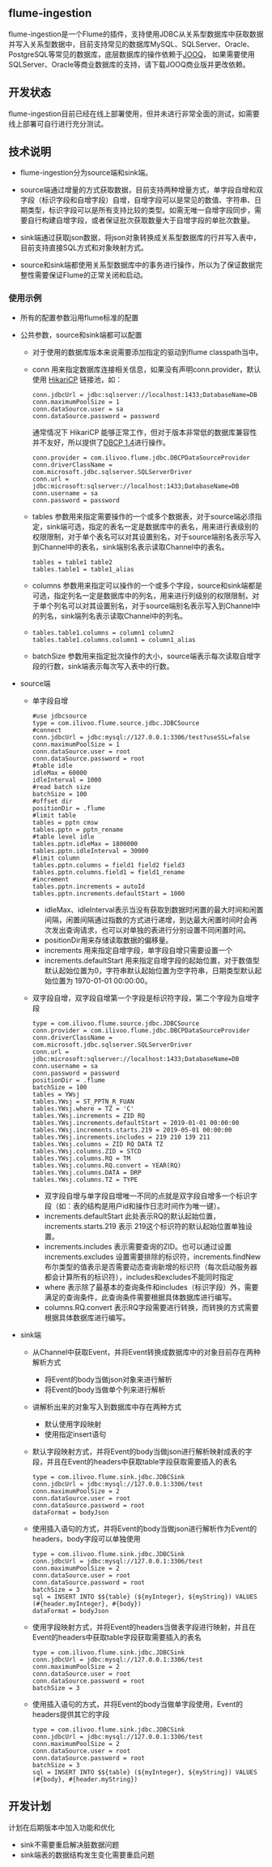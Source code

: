 ## flume-ingestion

flume-ingestion是一个Flume的插件，支持使用JDBC从关系型数据库中获取数据并写入关系型数据中，目前支持常见的数据库MySQL、SQLServer、Oracle、PostgreSQL等常见的数据库，底层数据库的操作依赖于[JOOQ](https://www.jooq.org/)， 如果需要使用SQLServer、Oracle等商业数据库的支持，请下载JOOQ商业版并更改依赖。

## 开发状态

flume-ingestion目前已经在线上部署使用，但并未进行非常全面的测试，如需要线上部署可自行进行充分测试。

## 技术说明

- flume-ingestion分为source端和sink端。

- source端通过增量的方式获取数据，目前支持两种增量方式，单字段自增和双字段（标识字段和自增字段）自增，自增字段可以是常见的数值、字符串、日期类型，标识字段可以是所有支持比较的类型。如需无唯一自增字段同步，需要自行构建自增字段，或者保证批次获取数量大于自增字段的单批次数量。
- sink端通过获取json数据，将json对象转换成关系型数据库的行并写入表中，目前支持直接SQL方式和对象映射方式。
- source和sink端都使用关系型数据库中的事务进行操作，所以为了保证数据完整性需要保证Flume的正常关闭和启动。

### 使用示例

- 所有的配置参数沿用flume标准的配置

- 公共参数，source和sink端都可以配置

  - 对于使用的数据库版本来说需要添加指定的驱动到flume classpath当中。

  - conn 用来指定数据库连接相关信息，如果没有声明conn.provider，默认使用 [HikariCP](https://github.com/brettwooldridge/HikariCP) 链接池，如：

    ```
    conn.jdbcUrl = jdbc:sqlserver://localhost:1433;DatabaseName=DB
    conn.maximumPoolSize = 1
    conn.dataSource.user = sa
    conn.dataSource.password = password
    ```

    通常情况下 HikariCP 能够正常工作，但对于版本非常低的数据库兼容性并不友好，所以提供了[DBCP 1.4](https://commons.apache.org/proper/commons-dbcp/)进行操作。

    ```
    conn.provider = com.ilivoo.flume.jdbc.DBCPDataSourceProvider
    conn.driverClassName = com.microsoft.jdbc.sqlserver.SQLServerDriver
    conn.url = jdbc:microsoft:sqlserver://localhost:1433;DatabaseName=DB
    conn.username = sa
    conn.password = password
    ```

  - tables 参数用来指定需要操作的一个或多个数据表，对于source端必须指定，sink端可选，指定的表名一定是数据库中的表名，用来进行表级别的权限限制，对于单个表名可以对其设置别名，对于source端别名表示写入到Channel中的表名，sink端别名表示读取Channel中的表名。

    ```
    tables = table1 table2 
    tables.table1 = table1_alias
    ```

  - columns 参数用来指定可以操作的一个或多个字段，source和sink端都是可选，指定列名一定是数据库中的列名，用来进行列级别的权限限制，对于单个列名可以对其设置别名，对于source端别名表示写入到Channel中的列名，sink端列名表示读取Channel中的列名。

  - ```
    tables.table1.columns = column1 column2
    tables.table1.columns.column1 = column1_alias
    ```

  - batchSize 参数用来指定批次操作的大小，source端表示每次读取自增字段的行数，sink端表示每次写入表中的行数。

- source端

  - 单字段自增

    ```
    #use jdbcsource
    type = com.ilivoo.flume.source.jdbc.JDBCSource
    #connect
    conn.jdbcUrl = jdbc:mysql://127.0.0.1:3306/test?useSSL=false
    conn.maximumPoolSize = 1
    conn.dataSource.user = root
    conn.dataSource.password = root
    #table idle
    idleMax = 60000
    idleInterval = 1000
    #read batch size
    batchSize = 100
    #offset dir
    positionDir = .flume
    #limit table
    tables = pptn cmsw
    tables.pptn = pptn_rename
    #table level idle
    tables.pptn.idleMax = 1800000
    tables.pptn.idleInterval = 30000
    #limit column
    tables.pptn.columns = field1 field2 field3
    tables.pptn.columns.field1 = field1_rename
    #increment
    tables.pptn.increments = autoId
    tables.pptn.increments.defaultStart = 1000
    ```

    - idleMax、idleInterval表示当没有获取到数据时闲置的最大时间和闲置间隔，闲置间隔通过指数的方式进行递增，到达最大闲置时间时会再次发出查询请求，也可以对单独的表进行分别设置不同闲置时间。
    - positionDir用来存储读取数据的偏移量。
    - increments 用来指定自增字段，单字段自增只需要设置一个
    - increments.defaultStart 用来指定自增字段的起始位置，对于数值型默认起始位置为0，字符串默认起始位置为空字符串，日期类型默认起始位置为 1970-01-01 00:00:00。

  - 双字段自增，双字段自增第一个字段是标识符字段，第二个字段为自增字段

    ```
    type = com.ilivoo.flume.source.jdbc.JDBCSource
    conn.provider = com.ilivoo.flume.jdbc.DBCPDataSourceProvider
    conn.driverClassName = com.microsoft.jdbc.sqlserver.SQLServerDriver
    conn.url = jdbc:microsoft:sqlserver://localhost:1433;DatabaseName=DB
    conn.username = sa
    conn.password = password
    positionDir = .flume
    batchSize = 100
    tables = YWsj
    tables.YWsj = ST_PPTN_R_FUAN
    tables.YWsj.where = TZ = 'C'
    tables.YWsj.increments = ZID RQ
    tables.YWsj.increments.defaultStart = 2019-01-01 00:00:00
    tables.YWsj.increments.starts.219 = 2019-05-01 00:00:00
    tables.YWsj.increments.includes = 219 210 139 211
    tables.YWsj.columns = ZID RQ DATA TZ
    tables.YWsj.columns.ZID = STCD
    tables.YWsj.columns.RQ = TM
    tables.YWsj.columns.RQ.convert = YEAR(RQ)
    tables.YWsj.columns.DATA = DRP
    tables.YWsj.columns.TZ = TYPE
    ```

    - 双字段自增与单字段自增唯一不同的点就是双字段自增多一个标识字段（如：表的结构是用户id和操作日志时间作为唯一键）。
    - increments.defaultStart 此处表示RQ的默认起始位置，increments.starts.219 表示 219这个标识符的默认起始位置单独设置。
    - increments.includes 表示需要查询的ZID。也可以通过设置 increments.excludes 设置需要排除的标识符，increments.findNew 布尔类型的值表示是否需要动态查询新增的标识符（每次启动服务器都会计算所有的标识符），includes和excludes不能同时指定
    - where 表示除了最基本的查询条件和includes（标识字段）外，需要满足的查询条件，此查询条件需要根据具体数据库进行编写。
    - columns.RQ.convert 表示RQ字段需要进行转换，而转换的方式需要根据具体数据库进行编写。

- sink端

  - 从Channel中获取Event，并将Event转换成数据库中的对象目前存在两种解析方式
    - 将Event的body当做json对象来进行解析
    - 将Event的body当做单个列来进行解析

  - 讲解析出来的对象写入到数据库中存在两种方式
    - 默认使用字段映射
    - 使用指定insert语句

  - 默认字段映射方式，并将Event的body当做json进行解析映射成表的字段，并且在Event的headers中获取table字段获取需要插入的表名

    ```
    type = com.ilivoo.flume.sink.jdbc.JDBCSink
    conn.jdbcUrl = jdbc:mysql://127.0.0.1:3306/test
    conn.maximumPoolSize = 2
    conn.dataSource.user = root
    conn.dataSource.password = root
    dataFormat = bodyJson
    ```

  - 使用插入语句的方式，并将Event的body当做json进行解析作为Event的headers，body字段可以单独使用

    ```
    type = com.ilivoo.flume.sink.jdbc.JDBCSink
    conn.jdbcUrl = jdbc:mysql://127.0.0.1:3306/test
    conn.maximumPoolSize = 2
    conn.dataSource.user = root
    conn.dataSource.password = root
    batchSize = 3
    sql = INSERT INTO $${table} (${myInteger}, ${myString}) VALUES (#{header.myInteger}, #{body})
    dataFormat = bodyJson
    ```

  - 使用字段映射方式，并将Event的headers当做表字段进行映射，并且在Event的headers中获取table字段获取需要插入的表名

    ```
    type = com.ilivoo.flume.sink.jdbc.JDBCSink
    conn.jdbcUrl = jdbc:mysql://127.0.0.1:3306/test
    conn.maximumPoolSize = 2
    conn.dataSource.user = root
    conn.dataSource.password = root
    batchSize = 3
    ```

  - 使用插入语句的方式，并将Event的body当做单字段使用，Event的headers提供其它的字段

    ```
    type = com.ilivoo.flume.sink.jdbc.JDBCSink
    conn.jdbcUrl = jdbc:mysql://127.0.0.1:3306/test
    conn.maximumPoolSize = 2
    conn.dataSource.user = root
    conn.dataSource.password = root
    batchSize = 3
    sql = INSERT INTO $${table} (${myInteger}, ${myString}) VALUES (#{body}, #{header.myString})
    ```

## 开发计划

计划在后期版本中加入功能和优化

- sink不需要重启解决脏数据问题
- sink端表的数据结构发生变化需要重启问题